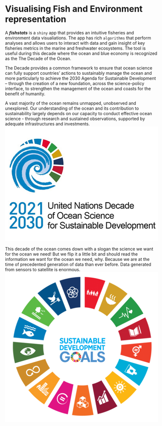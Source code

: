 # Visualising Fish and Environment representation

A ***fishstats*** is a `shiny` app that provides an intuitive fisheries and environment data visualiations. The app has rich `algorithms` that perform analyses and allows users to interact with data and gain insight of key fisheries metrics in the marine and freshwater ecosystems. The tool is useful during this decade where the ocean and blue economy is recognized as the The Decade of the Ocean.

The Decade provides a common framework to ensure that ocean science can fully support countries’ actions to sustainably manage the ocean and more particularly to achieve the 2030 Agenda for Sustainable Development – through the creation of a new foundation, across the science-policy interface, to strengthen the management of the ocean and coasts for the benefit of humanity.

A vast majority of the ocean remains unmapped, unobserved and unexplored. Our understanding of the ocean and its contribution to sustainability largely depends on our capacity to conduct effective ocean science - through research and sustained observations, supported by adequate infrastructures and investments.
![UN Decade of the OCean](www/un_ocean_decade.jpg)


This decade of the ocean comes down with a slogan the science we want for the ocean we need! But we flip it a little bit and should read the information we want for the ocean we need, why. Because we are at the time of precedented generation of data than ever before. Data generated from sensors to satellite is enormous.
![UN Sustainable Goals](www/SDG-logo.png)
